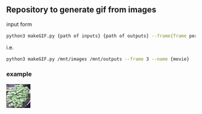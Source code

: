 ## Repository to generate gif from images

input form
```bash
python3 makeGIF.py {path of inputs} {path of outputs} --frame{frame per second} --name {filename}
```

i.e.
```bash
python3 makeGIF.py /mnt/images /mnt/outputs --frame 3 --name {movie}
```

### example
![Example](demo/demo.gif)
